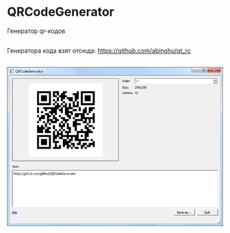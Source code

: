QRCodeGenerator
===============

Генератор qr-кодов

##

Генератора кода взят отсюда: https://github.com/abinghu/qt_rc

##

![](screenshot.png)
